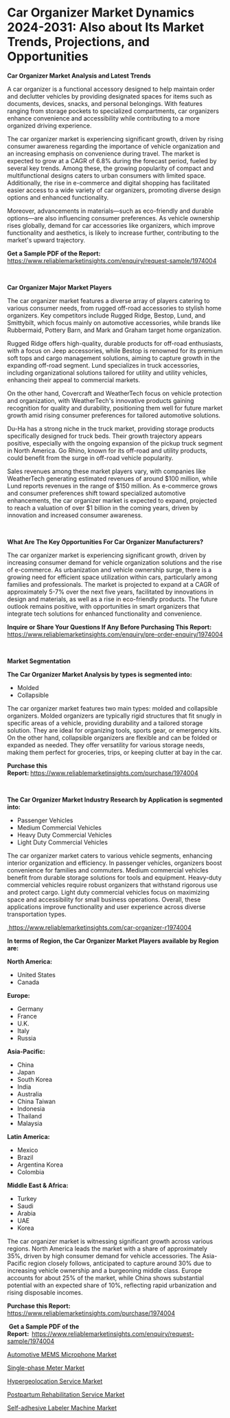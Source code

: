 <p><h1>Car Organizer Market Dynamics 2024-2031: Also about Its Market Trends, Projections, and Opportunities</h1></p><p><strong>Car Organizer Market Analysis and Latest Trends</strong></p>
<p><p>A car organizer is a functional accessory designed to help maintain order and declutter vehicles by providing designated spaces for items such as documents, devices, snacks, and personal belongings. With features ranging from storage pockets to specialized compartments, car organizers enhance convenience and accessibility while contributing to a more organized driving experience.</p><p>The car organizer market is experiencing significant growth, driven by rising consumer awareness regarding the importance of vehicle organization and an increasing emphasis on convenience during travel. The market is expected to grow at a CAGR of 6.8% during the forecast period, fueled by several key trends. Among these, the growing popularity of compact and multifunctional designs caters to urban consumers with limited space. Additionally, the rise in e-commerce and digital shopping has facilitated easier access to a wide variety of car organizers, promoting diverse design options and enhanced functionality.</p><p>Moreover, advancements in materials—such as eco-friendly and durable options—are also influencing consumer preferences. As vehicle ownership rises globally, demand for car accessories like organizers, which improve functionality and aesthetics, is likely to increase further, contributing to the market's upward trajectory.</p></p>
<p><strong>Get a Sample PDF of the Report:&nbsp;</strong> <a href="https://www.reliablemarketinsights.com/enquiry/request-sample/1974004?utm_campaign=1197&utm_medium=2&utm_source=Github&utm_content=ia&utm_term=03112024&utm_id=car-organizer">https://www.reliablemarketinsights.com/enquiry/request-sample/1974004</a></p>
<p>&nbsp;</p>
<p><strong>Car Organizer Major Market Players</strong></p>
<p><p>The car organizer market features a diverse array of players catering to various consumer needs, from rugged off-road accessories to stylish home organizers. Key competitors include Rugged Ridge, Bestop, Lund, and Smittybilt, which focus mainly on automotive accessories, while brands like Rubbermaid, Pottery Barn, and Mark and Graham target home organization.</p><p>Rugged Ridge offers high-quality, durable products for off-road enthusiasts, with a focus on Jeep accessories, while Bestop is renowned for its premium soft tops and cargo management solutions, aiming to capture growth in the expanding off-road segment. Lund specializes in truck accessories, including organizational solutions tailored for utility and utility vehicles, enhancing their appeal to commercial markets.</p><p>On the other hand, Covercraft and WeatherTech focus on vehicle protection and organization, with WeatherTech's innovative products gaining recognition for quality and durability, positioning them well for future market growth amid rising consumer preferences for tailored automotive solutions.</p><p>Du-Ha has a strong niche in the truck market, providing storage products specifically designed for truck beds. Their growth trajectory appears positive, especially with the ongoing expansion of the pickup truck segment in North America. Go Rhino, known for its off-road and utility products, could benefit from the surge in off-road vehicle popularity.</p><p>Sales revenues among these market players vary, with companies like WeatherTech generating estimated revenues of around $100 million, while Lund reports revenues in the range of $150 million. As e-commerce grows and consumer preferences shift toward specialized automotive enhancements, the car organizer market is expected to expand, projected to reach a valuation of over $1 billion in the coming years, driven by innovation and increased consumer awareness.</p></p>
<p>&nbsp;</p>
<p><strong>What Are The Key Opportunities For Car Organizer Manufacturers?</strong></p>
<p><p>The car organizer market is experiencing significant growth, driven by increasing consumer demand for vehicle organization solutions and the rise of e-commerce. As urbanization and vehicle ownership surge, there is a growing need for efficient space utilization within cars, particularly among families and professionals. The market is projected to expand at a CAGR of approximately 5-7% over the next five years, facilitated by innovations in design and materials, as well as a rise in eco-friendly products. The future outlook remains positive, with opportunities in smart organizers that integrate tech solutions for enhanced functionality and convenience.</p></p>
<p><strong>Inquire or Share Your Questions If Any Before Purchasing This Report:</strong> <a href="https://www.reliablemarketinsights.com/enquiry/pre-order-enquiry/1974004?utm_campaign=1197&utm_medium=2&utm_source=Github&utm_content=ia&utm_term=03112024&utm_id=car-organizer">https://www.reliablemarketinsights.com/enquiry/pre-order-enquiry/1974004</a></p>
<p>&nbsp;</p>
<p><strong>Market Segmentation</strong></p>
<p><strong>The Car Organizer Market Analysis by types is segmented into:</strong></p>
<p><ul><li>Molded</li><li>Collapsible</li></ul></p>
<p><p>The car organizer market features two main types: molded and collapsible organizers. Molded organizers are typically rigid structures that fit snugly in specific areas of a vehicle, providing durability and a tailored storage solution. They are ideal for organizing tools, sports gear, or emergency kits. On the other hand, collapsible organizers are flexible and can be folded or expanded as needed. They offer versatility for various storage needs, making them perfect for groceries, trips, or keeping clutter at bay in the car.</p></p>
<p><strong>Purchase this Report:&nbsp;</strong><a href="https://www.reliablemarketinsights.com/purchase/1974004?utm_campaign=1197&utm_medium=2&utm_source=Github&utm_content=ia&utm_term=03112024&utm_id=car-organizer">https://www.reliablemarketinsights.com/purchase/1974004</a></p>
<p>&nbsp;</p>
<p><strong>The Car Organizer Market Industry Research by Application is segmented into:</strong></p>
<p><ul><li>Passenger Vehicles</li><li>Medium Commercial Vehicles</li><li>Heavy Duty Commercial Vehicles</li><li>Light Duty Commercial Vehicles</li></ul></p>
<p><p>The car organizer market caters to various vehicle segments, enhancing interior organization and efficiency. In passenger vehicles, organizers boost convenience for families and commuters. Medium commercial vehicles benefit from durable storage solutions for tools and equipment. Heavy-duty commercial vehicles require robust organizers that withstand rigorous use and protect cargo. Light duty commercial vehicles focus on maximizing space and accessibility for small business operations. Overall, these applications improve functionality and user experience across diverse transportation types.</p></p>
<p><a href="https://www.reliablemarketinsights.com/car-organizer-r1974004?utm_campaign=1197&utm_medium=2&utm_source=Github&utm_content=ia&utm_term=03112024&utm_id=car-organizer">&nbsp;https://www.reliablemarketinsights.com/car-organizer-r1974004</a></p>
<p><strong>In terms of Region, the Car Organizer Market Players available by Region are:</strong></p>
<p>
    <p> <strong> North America: </strong>
        <ul>
            <li>United States</li>
            <li>Canada</li>
        </ul>
        </p> 
    <p> <strong> Europe: </strong>
        <ul>
            <li>Germany</li>
            <li>France</li>
            <li>U.K.</li>
            <li>Italy</li>
            <li>Russia</li>
        </ul>
        </p> 
    <p> <strong> Asia-Pacific: </strong>
        <ul>
            <li>China</li>
            <li>Japan</li>
            <li>South Korea</li>
            <li>India</li>
            <li>Australia</li>
            <li>China Taiwan</li>
            <li>Indonesia</li>
            <li>Thailand</li>
            <li>Malaysia</li>
        </ul>
        </p> 
    <p> <strong> Latin America: </strong>
        <ul>
            <li>Mexico</li>
            <li>Brazil</li>
            <li>Argentina Korea</li>
            <li>Colombia</li>
        </ul>
        </p> 
    <p> <strong> Middle East & Africa: </strong>
        <ul>
            <li>Turkey</li>
            <li>Saudi</li>
            <li>Arabia</li>
            <li>UAE</li>
            <li>Korea</li>
        </ul>
    </p>
    </p>
<p><p>The car organizer market is witnessing significant growth across various regions. North America leads the market with a share of approximately 35%, driven by high consumer demand for vehicle accessories. The Asia-Pacific region closely follows, anticipated to capture around 30% due to increasing vehicle ownership and a burgeoning middle class. Europe accounts for about 25% of the market, while China shows substantial potential with an expected share of 10%, reflecting rapid urbanization and rising disposable incomes.</p></p>
<p><strong>Purchase this Report: </strong><a href="https://www.reliablemarketinsights.com/purchase/1974004?utm_campaign=1197&utm_medium=2&utm_source=Github&utm_content=ia&utm_term=03112024&utm_id=car-organizer">https://www.reliablemarketinsights.com/purchase/1974004</a></p>
<p>&nbsp;<strong>Get a Sample PDF of the Report:&nbsp;&nbsp;</strong><a href="https://www.reliablemarketinsights.com/enquiry/request-sample/1974004?utm_campaign=1197&utm_medium=2&utm_source=Github&utm_content=ia&utm_term=03112024&utm_id=car-organizer">https://www.reliablemarketinsights.com/enquiry/request-sample/1974004</a></p>
<p><strong></strong></p>
<p><p><a href="https://www.linkedin.com/pulse/global-automotive-mems-microphone-market-sector2024-2031-lnhhf?utm_campaign=1197&utm_medium=2&utm_source=Github&utm_content=ia&utm_term=03112024&utm_id=car-organizer">Automotive MEMS Microphone Market</a></p><p><a href="https://www.linkedin.com/pulse/ng-factors-single-phase-meter-market-insights-growth-projections-kgmvf?utm_campaign=1197&utm_medium=2&utm_source=Github&utm_content=ia&utm_term=03112024&utm_id=car-organizer">Single-phase Meter Market</a></p><p><a href="https://www.linkedin.com/pulse/global-hypergeolocation-service-market-product-types-applications-ef9qf?utm_campaign=1197&utm_medium=2&utm_source=Github&utm_content=ia&utm_term=03112024&utm_id=car-organizer">Hypergeolocation Service Market</a></p><p><a href="https://www.linkedin.com/pulse/surfing-postpartum-rehabilitation-service-wave-riding-market-b11tf?utm_campaign=1197&utm_medium=2&utm_source=Github&utm_content=ia&utm_term=03112024&utm_id=car-organizer">Postpartum Rehabilitation Service Market</a></p><p><a href="https://www.linkedin.com/pulse/pioneering-growth-analyzing-global-self-adhesive-labeler-machine-lbjjf?utm_campaign=1197&utm_medium=2&utm_source=Github&utm_content=ia&utm_term=03112024&utm_id=car-organizer">Self-adhesive Labeler Machine Market</a></p></p>
